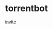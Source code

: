 # torrentbot
[invite](https://discord.com/oauth2/authorize?client_id=780882185896591360&permissions=8&scope=bot)
